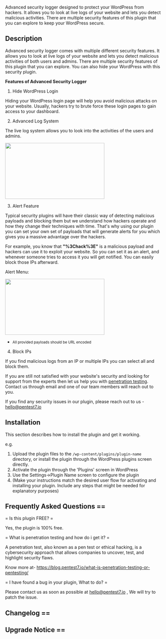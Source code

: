 Advanced security logger designed to protect your WordPress from hackers. It allows you to look at live logs of your website and lets you detect malicious activities. There are multiple security features of this plugin that you can explore to keep your WordPress secure. 

## Description

Advanced security logger comes with multiple different security features. It allows you to look at live logs of your website and lets you detect malicious activities of both users and admins. There are multiple security features of this plugin that you can explore. You can also hide your WordPress with this security plugin.

<b>Features of Advanced Security Logger</b>

1. Hide WordPress Login

Hiding your WordPress login page will help you avoid malicious attacks on your website. Usually, hackers try to brute force these login pages to gain access to your dashboard.

2. Advanced Log System

The live log system allows you to look into the activities of the users and admins.

<img src="https://pentest7.io/log.png" height="180" width="320"/>


3. Alert Feature

Typical security plugins will have their classic way of detecting malicious payloads and blocking them but we understand how hackers operate and how they change their techniques with time. That's why using our plugin you can set your own set of payloads that will generate alerts for you which gives you a massive advantage over the hackers.

For example, you know that <b>"%3Chack%3E"</b> is a malicious payload and hackers can use it to exploit your website. So you can set it as an alert, and whenever someone tries to access it you will get notified. You can easily block those IPs afterward.

Alert Menu:

<img src="https://pentest7.io/alert1.png" height="180" width="320"/>


* <small>All provided payloads should be URL encoded</small>

4. Block IPs



If you find malicious logs from an IP or multiple IPs you can select all and block them.


If you are still not satisfied with your website's security and looking for support from the experts then let us help you with <a href="https://pentest7.io">penetration testing</a>. Contact us through email and one of our team members will reach out to you.

If you find any security issues in our plugin, please reach out to us - hello@pentest7.io



## Installation

This section describes how to install the plugin and get it working.

e.g.

1. Upload the plugin files to the `/wp-content/plugins/plugin-name` directory, or install the plugin through the WordPress plugins screen directly.
1. Activate the plugin through the 'Plugins' screen in WordPress
1. Use the Settings->Plugin Name screen to configure the plugin
1. (Make your instructions match the desired user flow for activating and installing your plugin. Include any steps that might be needed for explanatory purposes)

## Frequently Asked Questions ==

= Is this plugin FREE? =

Yes, the plugin is 100% free.

= What is penetration testing and how do i get it? =

A penetration test, also known as a pen test or ethical hacking, is a cybersecurity approach that allows companies to uncover, test, and highlight security flaws.

Know more at- https://blog.pentest7.io/what-is-penetration-testing-or-pentesting/

= I have found a bug in your plugin, What to do? =

Please contact us as soon as possible at hello@pentest7.io , We will try to patch the issue.




## Changelog ==


## Upgrade Notice ==

